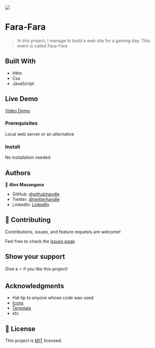 ![](https://img.shields.io/badge/Microverse-blueviolet)

# Fara-Fara

> In this project, I manage to build a web site for a gaming day. This event is called Fara-Fara


## Built With

- Htlm
- Css
- JavaScript

## Live Demo

[Video Demo](https://www.loom.com/share/4b69bc2d0f254ba5be6358c431671828)

### Prerequisites
Local web server or an alternative

### Install
No installation needed

## Authors

👤 **Alex Masangana**

- GitHub: [@githubhandle](https://github.com/masangana/)
- Twitter: [@twitterhandle](https://twitter.com/masangana)
- LinkedIn: [LinkedIn](https://linkedin.com/in/masangana)


## 🤝 Contributing

Contributions, issues, and feature requests are welcome!

Feel free to check the [issues page](../../issues/).

## Show your support

Give a ⭐️ if you like this project!

## Acknowledgments

- Hat tip to anyone whose code was used
- [Icons](https://www.flaticon.com)
- [Template](https://www.behance.net/gallery/29845175/CC-Global-Summit-2015)
- etc

## 📝 License

This project is [MIT](./MIT.md) licensed.
